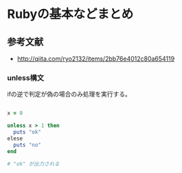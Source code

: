 # Rubyの基本などまとめ
## 参考文献
- http://qiita.com/ryo2132/items/2bb76e4012c80a654119

### unless構文
ifの逆で判定が偽の場合のみ処理を実行する。

```Ruby

x = 0

unless x > 1 then
  puts "ok"
elese
  puts "no"
end

# "ok" が出力される

```
